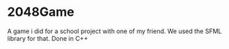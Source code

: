 # 2048Game
A game i did for a school project with one of my friend. We used the SFML library for that. Done in C++
